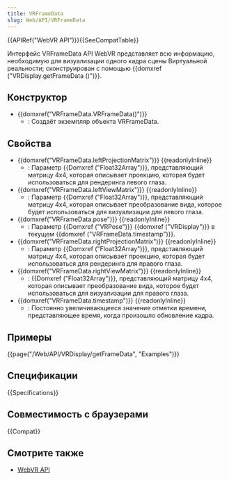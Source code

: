 ```yaml
---
title: VRFrameData
slug: Web/API/VRFrameData
---
```


{{APIRef("WebVR API")}}{{SeeCompatTable}}

Интерфейс VRFrameData API WebVR представляет всю информацию, необходимую для визуализации одного кадра сцены Виртуальной реальности; сконструирован с помощью {{domxref ("VRDisplay.getFrameData ()")}}.

## Конструктор

- {{domxref("VRFrameData.VRFrameData()")}}
  - : Создаёт экземпляр объекта VRFrameData.

## Свойства

- {{domxref("VRFrameData.leftProjectionMatrix")}} {{readonlyInline}}
  - : Параметр {{Domxref ("Float32Array")}}, представляющий матрицу 4x4, которая описывает проекцию, которая будет использоваться для рендеринга левого глаза.
- {{domxref("VRFrameData.leftViewMatrix")}} {{readonlyInline}}
  - : Параметр {{Domxref ("Float32Array")}}, представляющий матрицу 4x4, которая описывает преобразование вида, которое будет использоваться для визуализации для левого глаза.
- {{domxref("VRFrameData.pose")}} {{readonlyInline}}
  - : Параметр {{Domxref ("VRPose")}} {{domxref ("VRDisplay")}} в текущем {{domxref ("VRFrameData.timestamp")}}.
- {{domxref("VRFrameData.rightProjectionMatrix")}} {{readonlyInline}}
  - : Параметр {{Domxref ("Float32Array")}}, представляющий матрицу 4x4, которая описывает проекцию, которая будет использоваться для рендеринга для правого глаза.
- {{domxref("VRFrameData.rightViewMatrix")}} {{readonlyInline}}
  - : {{Domxref ("Float32Array")}}, представляющий матрицу 4x4, которая описывает преобразование вида, которое будет использоваться для визуализации для правого глаза.
- {{domxref("VRFrameData.timestamp")}} {{readonlyInline}}
  - : Постоянно увеличивающееся значение отметки времени, представляющее время, когда произошло обновление кадра.

## Примеры

{{page("/Web/API/VRDisplay/getFrameData", "Examples")}}

## Спецификации

{{Specifications}}

## Совместимость с браузерами

{{Compat}}

## Смотрите также

- [WebVR API](/ru/docs/Web/API/WebVR_API)

